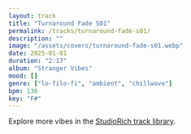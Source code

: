 ```yaml
---
layout: track
title: "Turnaround Fade S01"
permalink: /tracks/turnaround-fade-s01/
description: ""
image: "/assets/covers/turnaround-fade-s01.webp"
date: 2025-01-01
duration: "2:17"
album: "Stranger Vibes"
mood: []
genre: ["lo-filo-fi", "ambient", "chillwave"]
bpm: 136
key: "F#"
---
```


Explore more vibes in the [StudioRich track library](/tracks/).
